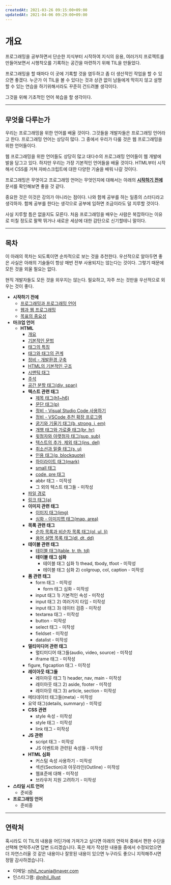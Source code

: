 ```yaml
---
createdAt: 2021-03-26 09:15:00+09:00
updatedAt: 2021-04-06 09:29:00+09:00
---
```


# 개요
프로그래밍을 공부하면서 단순한 지식부터 시작하여 지식의 응용, 여러가지 프로젝트를 만들어보면서 시행착오를 기록하는 공간을 마련하기 위해 TIL을 만들었다.

프로그래밍을 할 때마다 이 곳에 기록할 것을 염두하고 좀 더 생산적인 작업을 할 수 있으면 좋겠다. 누군가 이 TIL을 볼 수 있다는 것과 상관 없이 남들에게 막히지 않고 설명할 수 있는 연습을 하기위해서라도 꾸준히 건드려볼 생각이다.

그것을 위해 기초적인 언어 복습을 할 생각이다.

---

## 무엇을 다루는가
우리는 프로그래밍을 위한 언어를 배울 것이다. 그것들을 개발자들은 프로그래밍 언어라고 한다. 프로그래밍 언어는 상당히 많다. 그 중에서 우리가 다룰 것은 웹 프로그래밍을 위한 언어들이다.

웹 프로그래밍을 위한 언어들도 상당히 많고 대다수의 프로그래밍 언어들이 웹 개발에 발을 담그고 있다. 하지만 우리는 가장 기본적인 언어들을 배울 것이다. HTML부터 시작해서 CSS를 거쳐 자바스크립트에 대한 다양한 기술을 배워 나갈 것이다.

프로그래밍은 무엇이고 프로그래밍 언어는 무엇인지에 대해서는 아래의 **[시작하기 전에](intro/README.md)** 문서를 확인해보면 좋을 것 같다.

중요한 것은 이것은 강의가 아니라는 점이다. 나와 함께 공부를 하는 일종의 스터디라고 생각하자. 함께 공부를 한다는 생각으로 공부에 임하면 조금이라도 덜 지루할 것이다.

사실 지루할 틈은 없을지도 모른다. 처음 프로그래밍을 배우는 사람은 복잡하다는 이유로 미칠 정도로 팔짝 뛰거나 새로운 세상에 대한 감탄으로 신기할테니 말이다.

---

## 목차
이 아래의 목차는 되도록이면 순차적으로 보는 것을 추천한다. 우선적으로 알아두면 좋은 사실은 아래의 기술들이 항상 매번 전부 사용되지는 않는다는 것이다. 그렇기 때문에 모든 것을 외울 필요는 없다.

현직 개발자들도 모든 것을 외우지는 않는다. 필요하고, 자주 쓰는 것만을 우선적으로 외우는 것이 좋다.

* **시작하기 전에**
  * [프로그래밍과 프로그래밍 언어](intro/1-what-is-programing.md)
  * [웹과 웹 프로그래밍](intro/2-what-is-web-programing.md)
  * [목표의 중요성](intro/3-your-purpose.md)
* **마크업 언어**
  * **HTML**
    * [개요](html/README.md)
    * [기본적인 문법](html/1-syntax.md)
    * [태그의 특징](html/2-block-and-inline.md)
    * [태그와 태그의 관계](html/2-parent-child-sibling.md)
    * [정비 - 개발환경 구축](html/3-coding-environment.md)
    * [HTML의 기본적인 구조](html/4-html-default.md)
    * [시맨틱 태그](html/4-semantic-tags.md)
    * [주석](html/9-comment.md)
    * [공간 분할 태그(div, span)](html/8-division-tags.md)
    * **텍스트 관련 태그**
      * [제목 태그(h1~h6)](html/text/1-heading-tag.md)
      * [문단 태그(p)](html/text/2-paragraph-tag.md)
      * [정비 - Visual Studio Code 사용하기](html/6-vscode-download.md)
      * [정비 - VSCode 추천 확장 프로그램](html/7-vscode-extension.md)
      * [굵기와 기울기 태그(b, strong, i, em)](html/text/3-bold-italic.md)
      * [개행 태그와 가로줄 태그(br, hr)](html/text/4-br-hr-tag.md)
      * [윗첨자와 아랫첨자 태그(sup, sub)](html/text/5-sup-and-sub.md)
      * [텍스트의 추가, 제외 태그(ins, del)](html/text/6-ins-and-del.md)
      * [취소선과 밑줄 태그(s, u)](html/text/7-line-tags.md)
      * [인용 태그(q, blockquote)](html/text/8-quote-tags.md)
      * [하이라이트 태그(mark)](html/text/9-mark-tag.md)
      * [small 태그](html/text/10-small-tag.md)
      * [code, pre 태그](html/text/11-code-pre-tag.md)
      * abbr 태그 - 미작성
      * 그 외의 텍스트 태그들 - 미작성
    * [파일 경로](html/10-file-path.md)
    * [링크 태그(a)](html/11-link-tag.md)
    * **이미지 관련 태그**
      * [이미지 태그(img)](html/image/1-img-tag.md)
      * [심화 - 이미지맵 태그(map, area)](html/image/2-map-area-tag.md)
    * **목록 관련 태그**
      * [순차 목록과 비순차 목록 태그(ol, ul, li)](html/list/1-list-tags.md)
      * [용어 설명 목록 태그(dl, dt, dd)](html/list/2-description-list-tag.md)
    * **테이블 관련 태그**
      * [테이블 태그(table, tr, th, td)](html/table/1-table-tags.md)
      * **테이블 태그 심화**
        * 테이블 태그 심화 1) thead, tbody, tfoot - 미작성
        * 테이블 태그 심화 2) colgroup, col, caption - 미작성
    * **폼 관련 태그**
      * form 태그 - 미작성
        * form 태그 심화 - 미작성
      * input 태그 1) 기본적인 속성 - 미작성
      * input 태그 2) 여러가지 타입 - 미작성
      * input 태그 3) 데이터 검증 - 미작성
      * textarea 태그 - 미작성
      * button - 미작성
      * select 태그 - 미작성
      * fieldset - 미작성
      * datalist - 미작성
    * **멀티미디어 관련 태그**
      * 멀티미디어 태그들(audio, video, source) - 미작성
      * iframe 태그 - 미작성
    * figure, figcaption 태그 - 미작성
    * **레이아웃 태그들**
      * 레이아웃 태그 1) header, nav, main - 미작성
      * 레이아웃 태그 2) aside, footer - 미작성
      * 레이아웃 태그 3) article, section - 미작성
    * 메타데이터 태그들(meta) - 미작성
    * 요약 태그(details, summary) - 미작성
    * **CSS 관련**
      * style 속성 - 미작성
      * style 태그 - 미작성
      * link 태그 - 미작성
    * **JS 관련**
      * script 태그 - 미작성
      * JS 이벤트와 관련된 속성들 - 미작성
    * **HTML 심화**
      * 커스텀 속성 사용하기 - 미작성
      * 섹션(Section)과 아웃라인(Outline) - 미작성
      * 웹표준에 대해 - 미작성
      * 브라우저 지원 고려하기 - 미작성
* **스타일 시트 언어**
  * 준비중
* **프로그래밍 언어**
  * 준비중

---

## 연락처
혹시라도 이 TIL의 내용을 어딘가에 가져가고 싶다면 아래의 연락처 중에서 편한 수단을 선택해 연락주시면 답변 드리겠습니다. 혹은 제가 작성한 내용들 중에서 수정되었으면 더 자연스러울 것 같은 내용이나 잘못된 내용이 있으면 누구라도 좋으니 지적해주시면 정말 감사하겠습니다.

* 이메일: [nihil_ncunia@naver.com](mailto:nihil_ncunia@naver.com)
* 인스타그램: [@nihil_illust](https://www.instagram.com/nihil_illust/)